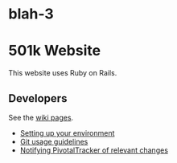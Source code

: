 # blah-3
# 501k Website

This website uses Ruby on Rails.

## Developers

See the [wiki pages](https://github.com/roy98102/levi/wiki).

* [Setting up your environment](levi/wiki/Setting-up-your-environment)
* [Git usage guidelines](levi/wiki/Git-usage-guidelines)
* [Notifying PivotalTracker of relevant changes](levi/wiki/PivotalTracker-Integration)
